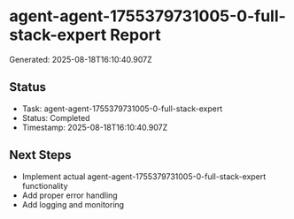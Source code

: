 # agent-agent-1755379731005-0-full-stack-expert Report

Generated: 2025-08-18T16:10:40.907Z

## Status
- Task: agent-agent-1755379731005-0-full-stack-expert
- Status: Completed
- Timestamp: 2025-08-18T16:10:40.907Z

## Next Steps
- Implement actual agent-agent-1755379731005-0-full-stack-expert functionality
- Add proper error handling
- Add logging and monitoring
